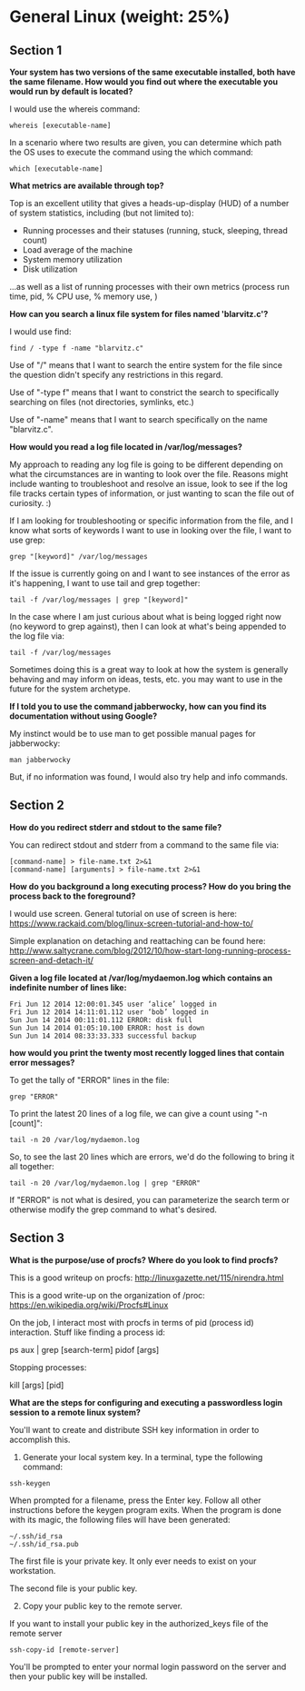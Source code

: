 # **General Linux (weight: 25%)**
## **Section 1**
**Your system has two versions of the same executable installed, both have the same filename.  How would you find out where the executable you would run by default is located?**

I would use the whereis command:

`whereis [executable-name]`

In a scenario where two results are given, you can determine which path the OS uses to execute the command using the which command:

`which [executable-name]`

**What metrics are available through top?**

Top is an excellent utility that gives a heads-up-display (HUD) of a number of system statistics, including (but not limited to):

- Running processes and their statuses (running, stuck, sleeping, thread count)
- Load average of the machine
- System memory utilization
- Disk utilization

...as well as a list of running processes with their own metrics (process run time, pid, % CPU use, % memory use, )

**How can you search a linux file system for files named 'blarvitz.c'?**

I would use find:

`find / -type f -name "blarvitz.c"`

Use of "/" means that I want to search the entire system for the file since the question didn't specify any restrictions in this regard.

Use of "-type f" means that I want to constrict the search to specifically searching on files (not directories, symlinks, etc.)

Use of "-name" means that I want to search specifically on the name "blarvitz.c".

**How would you read a log file located in /var/log/messages?**

My approach to reading any log file is going to be different depending on what the circumstances are in wanting to look over the file.  Reasons might include wanting to troubleshoot and resolve an issue, look to see if the log file tracks certain types of information, or just wanting to scan the file out of curiosity. :)

If I am looking for troubleshooting or specific information from the file, and I know what sorts of keywords I want to use in looking over the file, I want to use grep:

`grep "[keyword]" /var/log/messages`

If the issue is currently going on and I want to see instances of the error as it's happening, I want to use tail and grep together:

`tail -f /var/log/messages | grep "[keyword]"`

In the case where I am just curious about what is being logged right now (no keyword to grep against), then I can look at what's being appended to the log file via:

`tail -f /var/log/messages`

Sometimes doing this is a great way to look at how the system is generally behaving and may inform on ideas, tests, etc. you may want to use in the future for the system archetype.

**If I told you to use the command jabberwocky, how can you find its documentation without using Google?**

My instinct would be to use man to get possible manual pages for jabberwocky:

`man jabberwocky`

But, if no information was found, I would also try help and info commands.




## **Section 2**
**How do you redirect stderr and stdout to the same file?**

You can redirect stdout and stderr from a command to the same file via:

```
[command-name] > file-name.txt 2>&1
[command-name] [arguments] > file-name.txt 2>&1
```

**How do you background a long executing process?  How do you bring the process back to the foreground?**

I would use screen.  General tutorial on use of screen is here:  https://www.rackaid.com/blog/linux-screen-tutorial-and-how-to/

Simple explanation on detaching and reattaching can be found here:  http://www.saltycrane.com/blog/2012/10/how-start-long-running-process-screen-and-detach-it/


**Given a log file located at /var/log/mydaemon.log which contains an indefinite number of lines like:**
```
Fri Jun 12 2014 12:00:01.345 user ‘alice’ logged in
Fri Jun 12 2014 14:11:01.112 user ‘bob’ logged in
Sun Jun 14 2014 00:11:01.112 ERROR: disk full
Sun Jun 14 2014 01:05:10.100 ERROR: host is down
Sun Jun 14 2014 08:33:33.333 successful backup
```
**how would you print the twenty most recently logged lines that contain error messages?**

To get the tally of "ERROR" lines in the file:

`grep "ERROR"`

To print the latest 20 lines of a log file, we can give a count using "-n [count]":

`tail -n 20 /var/log/mydaemon.log`

So, to see the last 20 lines which are errors, we'd do the following to bring it all together:

`tail -n 20 /var/log/mydaemon.log | grep "ERROR"`

If "ERROR" is not what is desired, you can parameterize the search term or otherwise modify the grep command to what's desired.



## **Section 3**
**What is the purpose/use of procfs?  Where do you look to find procfs?**

This is a good writeup on procfs:
http://linuxgazette.net/115/nirendra.html

This is a good write-up on the organization of /proc:
https://en.wikipedia.org/wiki/Procfs#Linux

On the job, I interact most with procfs in terms of pid (process id) interaction.  Stuff like finding a process id:

ps aux | grep [search-term]
pidof [args]

Stopping processes:

kill [args] [pid]


**What are the steps for configuring and executing a passwordless login session to a remote linux system?**

You'll want to create and distribute SSH key information in order to accomplish this.

1.  Generate your local system key.  In a terminal, type the following command:

`ssh-keygen`

When prompted for a filename, press the Enter key.  Follow all other instructions before the keygen program exits.  When the program is done with its magic, the following files will have been generated:

```
~/.ssh/id_rsa
~/.ssh/id_rsa.pub
```

The first file is your private key. It only ever needs to exist on your workstation.

The second file is your public key. 

2.  Copy your public key to the remote server.

If you want to install your public key in the authorized_keys file of the remote server

`ssh-copy-id [remote-server]`

You'll be prompted to enter your normal login password on the server and then your public key will be installed. 